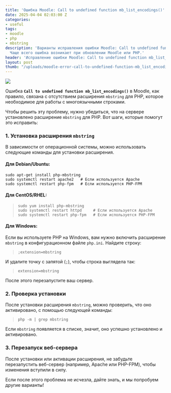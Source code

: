 ```yaml
---
title: 'Ошибка Moodle: Call to undefined function mb_list_encodings()'
date: 2025-04-04 02:03:00 Z
categories:
- useful
tags:
- moodle
- php
- mbstring
description: 'Варианты исправления ошибки Moodle: Call to undefined function mb_list_encodings().
  Чаще всего ошибка возникает при обновлении Moodle или PHP.'
header: 'Исправление ошибки Moodle: Call to undefined function mb_list_encodings()'
layout: post
thumb: "/uploads/moodle-error-call-to-undefined-function-mb_list_encodings.jpg"
---
```


<p><img src="/uploads/moodle-error-call-to-undefined-function-mb_list_encodings.jpg"></p>
<p>Ошибка <b><code inline="">Call to undefined function mb_list_encodings()</code></b> в Moodle, как правило, связана с отсутствием расширения <code inline="">mbstring</code> для PHP, которое необходимое для работы с многоязычными строками.</p>
<p>Чтобы решить эту проблему, нужно убедиться, что на сервере установлено расширение <code inline="">mbstring</code> для PHP. Вот шаги, которые помогут это исправить:</p>
<h3>1. Установка расширения <code inline="">mbstring</code></h3>
<p>В зависимости от операционной системы, можно использовать следующие команды для установки расширения.</p>
<h4>Для Debian/Ubuntu:</h4>
	<pre><code class="language-bash">sudo apt-get install php-mbstring
sudo systemctl restart apache2   # Если используется Apache
sudo systemctl restart php-fpm   # Если используется PHP-FPM
</code></pre>
<h4>Для CentOS/RHEL:</h4>
<blockquote>
	<pre><code class="language-bash">sudo yum install php-mbstring
sudo systemctl restart httpd     # Если используется Apache
sudo systemctl restart php-fpm   # Если используется PHP-FPM
</code></pre>
</blockquote>
<h4>Для Windows:</h4>
<p>Если вы используете PHP на Windows, вам нужно включить расширение <code inline="">mbstring</code> в конфигурационном файле <code inline="">php.ini</code>. Найдите строку:</p>
<blockquote>
	<pre><code class="language-ini">;extension=mbstring
</code></pre>
</blockquote>
<p>И удалите точку с запятой (<code inline="">;</code>), чтобы строка выглядела так:</p>
<blockquote>
	<pre><code class="language-ini">extension=mbstring
</code></pre>
</blockquote>
<p>После этого перезапустите ваш сервер.</p>
<h3>2. Проверка установки</h3>
<p>После установки расширения <code inline="">mbstring</code>, можно проверить, что оно активировано, с помощью следующей команды:</p>
<blockquote>
	<pre><code class="language-bash">php -m | grep mbstring
</code></pre>
</blockquote>
<p>Если <code inline="">mbstring</code> появляется в списке, значит, оно успешно установлено и активировано.</p>
<h3>3. Перезапуск веб-сервера</h3>
<p>После установки или активации расширения, не забудьте перезапустить веб-сервер (например, Apache или PHP-FPM), чтобы изменения вступили в силу.</p>
<p>Если после этого проблема не исчезла, дайте знать, и мы попробуем другие варианты!</p>
